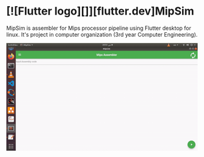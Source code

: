 # [![Flutter logo][]][flutter.dev]MipSim
MipSim is assembler for Mips processor pipeline using Flutter desktop for linux. It's project in computer organization (3rd year Computer Engineering).

![](MipsSim.gif)
